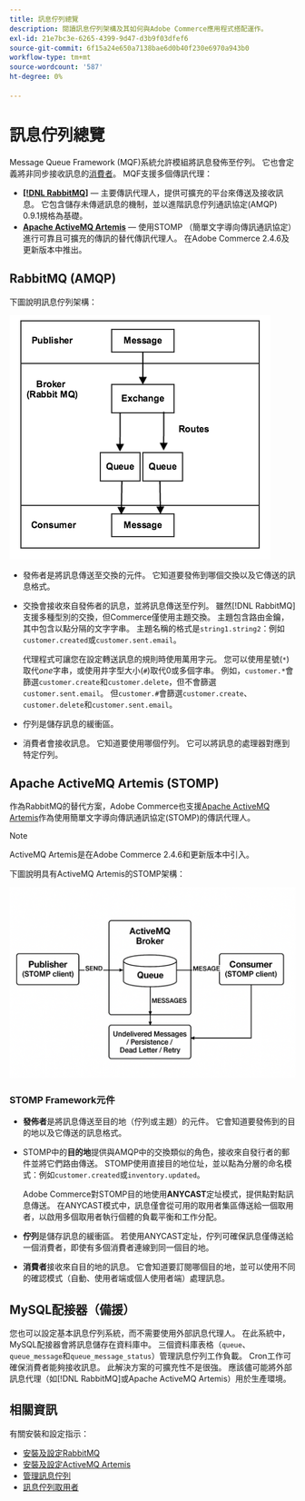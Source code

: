```yaml
---
title: 訊息佇列總覽
description: 閱讀訊息佇列架構及其如何與Adobe Commerce應用程式搭配運作。
exl-id: 21e7bc3e-6265-4399-9d47-d3b9f03dfef6
source-git-commit: 6f15a24e650a7138bae6d0b40f230e6970a943b0
workflow-type: tm+mt
source-wordcount: '587'
ht-degree: 0%

---
```


# 訊息佇列總覽

Message Queue Framework (MQF)系統允許模組將訊息發佈至佇列。 它也會定義將非同步接收訊息的[消費者](consumers.md)。 MQF支援多個傳訊代理：

- **[[!DNL RabbitMQ]](https://www.rabbitmq.com)** — 主要傳訊代理人，提供可擴充的平台來傳送及接收訊息。 它包含儲存未傳遞訊息的機制，並以進階訊息佇列通訊協定(AMQP) 0.9.1規格為基礎。
- **[Apache ActiveMQ Artemis](https://activemq.apache.org/components/artemis/)** — 使用STOMP （簡單文字導向傳訊通訊協定）進行可靠且可擴充的傳訊的替代傳訊代理人。 在Adobe Commerce 2.4.6及更新版本中推出。

## RabbitMQ (AMQP)

下圖說明訊息佇列架構：

![訊息佇列架構](../../assets/configuration/mq-framework.png)

- 發佈者是將訊息傳送至交換的元件。 它知道要發佈到哪個交換以及它傳送的訊息格式。

- 交換會接收來自發佈者的訊息，並將訊息傳送至佇列。 雖然[!DNL RabbitMQ]支援多種型別的交換，但Commerce僅使用主題交換。 主題包含路由金鑰，其中包含以點分隔的文字字串。 主題名稱的格式是`string1.string2`：例如`customer.created`或`customer.sent.email`。

  代理程式可讓您在設定轉送訊息的規則時使用萬用字元。 您可以使用星號(`*`)取代&#x200B;_one_&#x200B;字串，或使用井字型大小(`#`)取代0或多個字串。 例如，`customer.*`會篩選`customer.create`和`customer.delete`，但不會篩選`customer.sent.email`。 但`customer.#`會篩選`customer.create`、`customer.delete`和`customer.sent.email`。

- 佇列是儲存訊息的緩衝區。

- 消費者會接收訊息。 它知道要使用哪個佇列。 它可以將訊息的處理器對應到特定佇列。

## Apache ActiveMQ Artemis (STOMP)

作為RabbitMQ的替代方案，Adobe Commerce也支援[Apache ActiveMQ Artemis](https://activemq.apache.org/components/artemis/)作為使用簡單文字導向傳訊通訊協定(STOMP)的傳訊代理人。

>[!NOTE]
>
>ActiveMQ Artemis是在Adobe Commerce 2.4.6和更新版本中引入。

下圖說明具有ActiveMQ Artemis的STOMP架構：

![STOMP架構](../../assets/configuration/stomp-framework.png)

### STOMP Framework元件

- **發佈者**&#x200B;是將訊息傳送至目的地（佇列或主題）的元件。 它會知道要發佈到的目的地以及它傳送的訊息格式。

- STOMP中的&#x200B;**目的地**&#x200B;提供與AMQP中的交換類似的角色，接收來自發行者的郵件並將它們路由傳送。 STOMP使用直接目的地位址，並以點為分層的命名模式：例如`customer.created`或`inventory.updated`。

  Adobe Commerce對STOMP目的地使用&#x200B;**ANYCAST**&#x200B;定址模式，提供點對點訊息傳送。 在ANYCAST模式中，訊息僅會從可用的取用者集區傳送給一個取用者，以啟用多個取用者執行個體的負載平衡和工作分配。

- **佇列**&#x200B;是儲存訊息的緩衝區。 若使用ANYCAST定址，佇列可確保訊息僅傳送給一個消費者，即使有多個消費者連線到同一個目的地。

- **消費者**&#x200B;接收來自目的地的訊息。 它會知道要訂閱哪個目的地，並可以使用不同的確認模式（自動、使用者端或個人使用者端）處理訊息。

## MySQL配接器（備援）

您也可以設定基本訊息佇列系統，而不需要使用外部訊息代理人。 在此系統中，MySQL配接器會將訊息儲存在資料庫中。 三個資料庫表格（`queue`、`queue_message`和`queue_message_status`）管理訊息佇列工作負載。 Cron工作可確保消費者能夠接收訊息。 此解決方案的可擴充性不是很強。 應該儘可能將外部訊息代理（如[!DNL RabbitMQ]或Apache ActiveMQ Artemis）用於生產環境。

## 相關資訊

有關安裝和設定指示：

- [安裝及設定RabbitMQ](../../installation/prerequisites/rabbitmq.md)
- [安裝及設定ActiveMQ Artemis](../../installation/prerequisites/activemq.md)
- [管理訊息佇列](manage-message-queues.md)
- [訊息佇列取用者](consumers.md)
